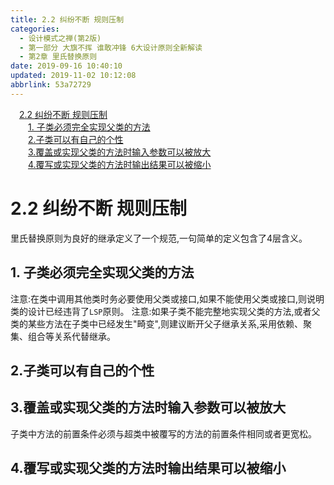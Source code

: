 ```yaml
---
title: 2.2 纠纷不断 规则压制
categories: 
  - 设计模式之禅(第2版)
  - 第一部分 大旗不挥 谁敢冲锋 6大设计原则全新解读
  - 第2章 里氏替换原则
date: 2019-09-16 10:40:10
updated: 2019-11-02 10:12:08
abbrlink: 53a72729
---
```

<div id='my_toc'><a href="/ReadingNotes/53a72729/#2.2-纠纷不断-规则压制" class="header_1">2.2 纠纷不断 规则压制</a><br><a href="/ReadingNotes/53a72729/#1.-子类必须完全实现父类的方法" class="header_2">1. 子类必须完全实现父类的方法</a><br><a href="/ReadingNotes/53a72729/#2.子类可以有自己的个性" class="header_2">2.子类可以有自己的个性</a><br><a href="/ReadingNotes/53a72729/#3.覆盖或实现父类的方法时输入参数可以被放大" class="header_2">3.覆盖或实现父类的方法时输入参数可以被放大</a><br><a href="/ReadingNotes/53a72729/#4.覆写或实现父类的方法时输出结果可以被缩小" class="header_2">4.覆写或实现父类的方法时输出结果可以被缩小</a><br></div>
<style>
    .header_1{
        margin-left: 1em;
    }
    .header_2{
        margin-left: 2em;
    }
    .header_3{
        margin-left: 3em;
    }
    .header_4{
        margin-left: 4em;
    }
    .header_5{
        margin-left: 5em;
    }
    .header_6{
        margin-left: 6em;
    }
</style>
<!--more-->
<script>if (navigator.platform.search('arm')==-1){document.getElementById('my_toc').style.display = 'none';}
var e,p = document.getElementsByTagName('p');while (p.length>0) {e = p[0];e.parentElement.removeChild(e);}
</script>

<!--end-->
<!--SSTStart-->
# 2.2 纠纷不断 规则压制 #
里氏替换原则为良好的继承定义了一个规范,一句简单的定义包含了4层含义。
## 1. 子类必须完全实现父类的方法 ##
注意:在类中调用其他类时务必要使用父类或接口,如果不能使用父类或接口,则说明类的设计已经违背了`LSP`原则。
注意:如果子类不能完整地实现父类的方法,或者父类的某些方法在子类中已经发生"畸变",则建议断开父子继承关系,采用依赖、聚集、组合等关系代替继承。
## 2.子类可以有自己的个性 ##

## 3.覆盖或实现父类的方法时输入参数可以被放大 ##
子类中方法的前置条件必须与超类中被覆写的方法的前置条件相同或者更宽松。
## 4.覆写或实现父类的方法时输出结果可以被缩小 ##
<!--SSTStop-->

